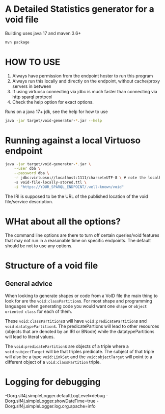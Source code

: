# A Detailed Statistics generator for a void file

Building uses java 17 and maven 3.6+
```sh
mvn package
```


# HOW TO USE

1. Always have permission from the endpoint hoster to run this program
2. Always run this locally and directly on the endpoint, without cache/proxy servers in between
3. If using virtuoso connecting via jdbc is much faster than connecting via http sparql protocol
4. Check the help option for exact options.

Runs on a java 17+ jdk, see the help for how to use
```sh
java -jar target/void-generator-*.jar --help
```


# Running against a local Virtuoso endpoint

```sh
java -jar target/void-generator-*.jar \
    --user dba \
    --password dba \
    -r jdbc:virtuoso://localhost:1111/charset=UTF-8 \ # note the localhost and "isql-t" port
    -s void-file-locally-stored.ttl \
    -i "https://YOUR_SPARQL_ENDPOINT/.well-known/void" 
```

The IRI is supposed to be the URL of the published location of the void file/service description.

# WHat about all the options?

The command line options are there to turn off certain queries/void features that may not run in a reasonable time on specific endpoints. The default should be not to use any options.


# Structure of a void file

## General advice

When looking to generate shapes or code from a VoID file the main thing to look for are the `void:classPartition`s. For most shape and programming languages when generating code you would want one `shape` or `object oriented class` for each of them. 

These `void:classPartitions`s will have `void:predicatePartition`s and `void:datatypePartition`s. The predicatePartions will lead to other resources (objects that are denoted by an IRI or BNode) while the datatypePartitions will lead to literal values.

The `void:predicatePartition`s are objects of a triple where a `void:subjectTarget` will be that triples predicate. The subject of that triple will also be a type `void:LinkSet` and the `void:objectTarget` will point to a different object of a `void:classPartition` triple.

# Logging for debugging

-Dorg.slf4j.simpleLogger.defaultLogLevel=debug -Dorg.slf4j.simpleLogger.showDateTime=true -Dorg.slf4j.simpleLogger.log.org.apache=info
